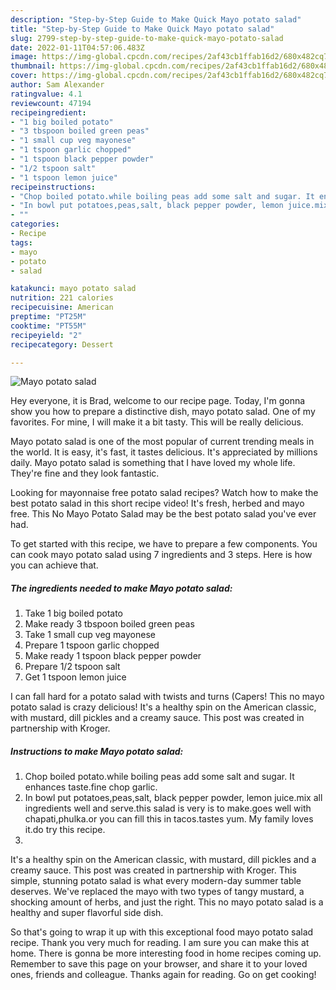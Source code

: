 ```yaml
---
description: "Step-by-Step Guide to Make Quick Mayo potato salad"
title: "Step-by-Step Guide to Make Quick Mayo potato salad"
slug: 2799-step-by-step-guide-to-make-quick-mayo-potato-salad
date: 2022-01-11T04:57:06.483Z
image: https://img-global.cpcdn.com/recipes/2af43cb1ffab16d2/680x482cq70/mayo-potato-salad-recipe-main-photo.jpg
thumbnail: https://img-global.cpcdn.com/recipes/2af43cb1ffab16d2/680x482cq70/mayo-potato-salad-recipe-main-photo.jpg
cover: https://img-global.cpcdn.com/recipes/2af43cb1ffab16d2/680x482cq70/mayo-potato-salad-recipe-main-photo.jpg
author: Sam Alexander
ratingvalue: 4.1
reviewcount: 47194
recipeingredient:
- "1 big boiled potato"
- "3 tbspoon boiled green peas"
- "1 small cup veg mayonese"
- "1 tspoon garlic chopped"
- "1 tspoon black pepper powder"
- "1/2 tspoon salt"
- "1 tspoon lemon juice"
recipeinstructions:
- "Chop boiled potato.while boiling peas add some salt and sugar. It enhances taste.fine chop garlic."
- "In bowl put potatoes,peas,salt, black pepper powder, lemon juice.mix all ingredients well and serve.this salad is very is to make.goes well with chapati,phulka.or you can fill this in tacos.tastes yum. My family loves it.do try this recipe."
- ""
categories:
- Recipe
tags:
- mayo
- potato
- salad

katakunci: mayo potato salad 
nutrition: 221 calories
recipecuisine: American
preptime: "PT25M"
cooktime: "PT55M"
recipeyield: "2"
recipecategory: Dessert

---
```



![Mayo potato salad](https://img-global.cpcdn.com/recipes/2af43cb1ffab16d2/680x482cq70/mayo-potato-salad-recipe-main-photo.jpg)

Hey everyone, it is Brad, welcome to our recipe page. Today, I'm gonna show you how to prepare a distinctive dish, mayo potato salad. One of my favorites. For mine, I will make it a bit tasty. This will be really delicious.

Mayo potato salad is one of the most popular of current trending meals in the world. It is easy, it's fast, it tastes delicious. It's appreciated by millions daily. Mayo potato salad is something that I have loved my whole life. They're fine and they look fantastic.

Looking for mayonnaise free potato salad recipes? Watch how to make the best potato salad in this short recipe video! It&#39;s fresh, herbed and mayo free. This No Mayo Potato Salad may be the best potato salad you&#39;ve ever had.


To get started with this recipe, we have to prepare a few components. You can cook mayo potato salad using 7 ingredients and 3 steps. Here is how you can achieve that.

<!--inarticleads1-->

##### The ingredients needed to make Mayo potato salad:

1. Take 1 big boiled potato
1. Make ready 3 tbspoon boiled green peas
1. Take 1 small cup veg mayonese
1. Prepare 1 tspoon garlic chopped
1. Make ready 1 tspoon black pepper powder
1. Prepare 1/2 tspoon salt
1. Get 1 tspoon lemon juice


I can fall hard for a potato salad with twists and turns (Capers! This no mayo potato salad is crazy delicious! It&#39;s a healthy spin on the American classic, with mustard, dill pickles and a creamy sauce. This post was created in partnership with Kroger. 

<!--inarticleads2-->

##### Instructions to make Mayo potato salad:

1. Chop boiled potato.while boiling peas add some salt and sugar. It enhances taste.fine chop garlic.
1. In bowl put potatoes,peas,salt, black pepper powder, lemon juice.mix all ingredients well and serve.this salad is very is to make.goes well with chapati,phulka.or you can fill this in tacos.tastes yum. My family loves it.do try this recipe.
1. 


It&#39;s a healthy spin on the American classic, with mustard, dill pickles and a creamy sauce. This post was created in partnership with Kroger. This simple, stunning potato salad is what every modern-day summer table deserves. We&#39;ve replaced the mayo with two types of tangy mustard, a shocking amount of herbs, and just the right. This no mayo potato salad is a healthy and super flavorful side dish. 

So that's going to wrap it up with this exceptional food mayo potato salad recipe. Thank you very much for reading. I am sure you can make this at home. There is gonna be more interesting food in home recipes coming up. Remember to save this page on your browser, and share it to your loved ones, friends and colleague. Thanks again for reading. Go on get cooking!
